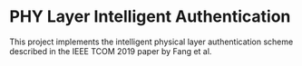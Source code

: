 # PHY Layer Intelligent Authentication

This project implements the intelligent physical layer authentication scheme described in the IEEE TCOM 2019 paper by Fang et al.